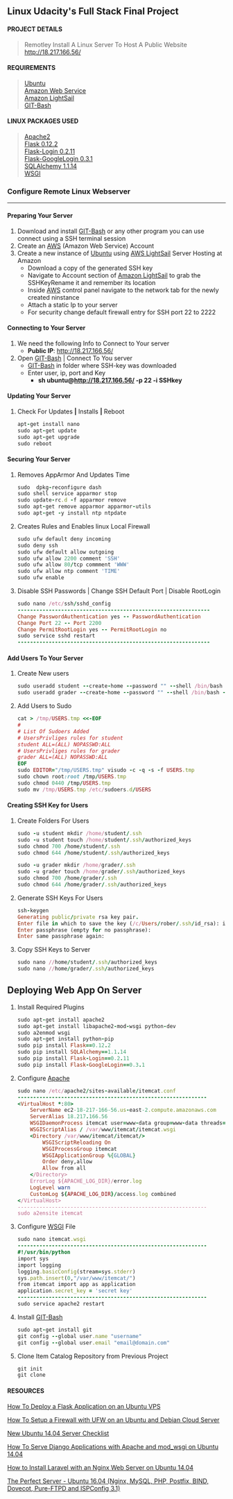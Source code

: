 ## Linux Udacity's Full Stack Final Project ##

#### PROJECT DETAILS ####
> Remotley Install A Linux Server To Host A Public Website      
 http://18.217.166.56/

#### REQUIREMENTS ####
> [Ubuntu](https://www.ubuntu.com/)    
[Amazon Web Service](https://aws.amazon.com/)    
[Amazon LightSail](https://lightsail.aws.amazon.com)    
[GIT-Bash](https://git-scm.com/)

#### LINUX PACKAGES USED ####
> [Apache2](https://httpd.apache.org/docs/trunk/getting-started.html)    
[Flask 0.12.2](http://flask.pocoo.org/)    
[Flask-Login 0.2.11](https://flask-login.readthedocs.io/en/latest/)    
[Flask-GoogleLogin 0.3.1](https://pythonhosted.org/Flask-GoogleLogin/)    
[SQLAlchemy 1.1.14](https://www.sqlalchemy.org/)    
[WSGI](https://wsgi.readthedocs.io/en/latest/)     

### Configure Remote Linux Webserver ###
----------------------------------
#### Preparing Your Server ####       
1. Download and install [GIT-Bash](https://git-scm.com/) or any other program you can use connect using a SSH terminal session
1. Create an [AWS](https://lightsail.aws.amazon.com) (Amazon Web Service) Account
1. Create a new instance of [Ubuntu](https://www.ubuntu.com/) using [AWS LightSail](https://lightsail.aws.amazon.com) Server Hosting at Amazon
    + Download a copy of the generated SSH key
    + Navigate to Account section of [Amazon LightSail](https://lightsail.aws.amazon.com) to grab the SSHKeyRename it and remember its location
    + Inside [AWS](https://lightsail.aws.amazon.com) control panel navigate to the network tab for the newly created ninstance
    + Attach a static Ip to your server
    + For security change default firewall entry for SSH port 22 to 2222

#### Connecting to Your Server #### 

1. We need the following Info to Connect to Your server
    + __Public IP__: http://18.217.166.56/
1. Open [GIT-Bash](https://git-scm.com/) | Connect To You server
    + [GIT-Bash](https://git-scm.com/) in folder where SSH-key was downloaded
    + Enter user, ip, port and Key                              
        * __sh ubuntu@http://18.217.166.56/ -p 22 -i SSHkey__                               

#### Updating Your Server #### 

1. Check For Updates __|__ Installs __|__ Reboot

    ```ruby                                 
    apt-get install nano
    sudo apt-get update
    sudo apt-get upgrade
    sudo reboot
    ```                                 

#### Securing Your Server #### 

1. Removes AppArmor And Updates Time

    ```ruby                                 
    sudo  dpkg-reconfigure dash
    sudo shell service apparmor stop
    sudo update-rc.d -f apparmor remove
    sudo apt-get remove apparmor apparmor-utils
    sudo apt-get -y install ntp ntpdate
    ```                                 

1. Creates Rules and Enables linux Local Firewall

    ```ruby                                 
    sudo ufw default deny incoming
    sudo deny ssh
    sudo ufw default allow outgoing
    sudo ufw allow 2200 comment 'SSH'
    sudo ufw allow 80/tcp commment 'WWW'
    sudo ufw allow ntp comment 'TIME'
    sudo ufw enable
    ```                                 

1. Disable SSH Passwords | Change SSH Default Port | Disable RootLogin

    ```ruby                                 
    sudo nano /etc/ssh/sshd_config
    --------------------------------------------------------------
    Change PasswordAuthentication yes -- PasswordAuthentication
    Change Port 22 -- Port 2200
    Change PermitRootLogin yes -- PermitRootLogin no 
    sudo service sshd restart
    --------------------------------------------------------------
    ```                                 

####  Add Users To Your Server #### 

1. Create New users

    ```ruby                                 
    sudo useradd student --create-home --password "" --shell /bin/bash --uid 5013 --user-group
    sudo useradd grader --create-home --password "" --shell /bin/bash --uid 5014 --user-group
    ```                                 

1. Add Users to Sudo

    ```ruby                                 
    cat > /tmp/USERS.tmp <<-EOF
    #
    # List Of Sudoers Added
    # UsersPrivliges rules for student
    student ALL=(ALL) NOPASSWD:ALL
    # UsersPrivliges rules for grader
    grader ALL=(ALL) NOPASSWD:ALL   
    EOF
    sudo EDITOR="/tmp/USERS.tmp" visudo -c -q -s -f USERS.tmp
    sudo chown root:root /tmp/USERS.tmp
    sudo chmod 0440 /tmp/USERS.tmp
    sudo mv /tmp/USERS.tmp /etc/sudoers.d/USERS
    ```                                 

#### Creating SSH Key for Users #### 

1. Create Folders For Users

    ```ruby                                 
    sudo -u student mkdir /home/student/.ssh
    sudo -u student touch /home/student/.ssh/authorized_keys
    sudo chmod 700 /home/student/.ssh
    sudo chmod 644 /home/student/.ssh/authorized_keys
    
    sudo -u grader mkdir /home/grader/.ssh
    sudo -u grader touch /home/grader/.ssh/authorized_keys
    sudo chmod 700 /home/grader/.ssh
    sudo chmod 644 /home/grader/.ssh/authorized_keys    
    ```                                 

1. Generate SSH Keys For Users

   ```ruby                                 
   ssh-keygen
   Generating public/private rsa key pair.
   Enter file in which to save the key (/c/Users/rober/.ssh/id_rsa): id_rsa
   Enter passphrase (empty for no passphrase):
   Enter same passphrase again:
   ```                                 
1. Copy SSH Keys to Server

   ```ruby                                 
   sudo nano //home/student/.ssh/authorized_keys
   sudo nano //home/grader/.ssh/authorized_keys
   ```                                 

## Deploying Web App On Server ## 

1. Install Required Plugins

    ```ruby                                 
    sudo apt-get install apache2
    sudo apt-get install libapache2-mod-wsgi python-dev
    sudo a2enmod wsgi
    sudo apt-get install python-pip
    sudo pip install Flask==0.12.2
    sudo pip install SQLAlchemy==1.1.14
    sudo pip install Flask-Login==0.2.11
    sudo pip install Flask-GoogleLogin==0.3.1
    ```                                 

1. Configure [Apache](https://httpd.apache.org/docs/trunk/getting-started.html)

    ```ruby                                 
    sudo nano /etc/apache2/sites-available/itemcat.conf
    -------------------------------------------------------------
    <VirtualHost *:80>
        ServerName ec2-18-217-166-56.us-east-2.compute.amazonaws.com
        ServerAlias 18.217.166.56
        WSGIDaemonProcess itemcat user=www-data group=www-data threads=5
        WSGIScriptAlias / /var/www/itemcat/itemcat.wsgi
        <Directory /var/www/itemcat/itemcat/>
            WSGIScriptReloading On
            WSGIProcessGroup itemcat
            WSGIApplicationGroup %{GLOBAL}
            Order deny,allow
            Allow from all
        </Directory>
        ErrorLog ${APACHE_LOG_DIR}/error.log
        LogLevel warn
        CustomLog ${APACHE_LOG_DIR}/access.log combined
    </VirtualHost>
    -------------------------------------------------------------
    sudo a2ensite itemcat
    ```                                     
    
1. Configure [WSGI](https://wsgi.readthedocs.io/en/latest/) File

    ```ruby                                 
    sudo nano itemcat.wsgi
    -------------------------------------------------------------
    #!/usr/bin/python
    import sys
    import logging
    logging.basicConfig(stream=sys.stderr)
    sys.path.insert(0,"/var/www/itemcat/")
    from itemcat import app as application
    application.secret_key = 'secret key'
    -------------------------------------------------------------
    sudo service apache2 restart
    ```                                 

1. Install [GIT-Bash](https://git-scm.com/)

    ```ruby                                 
    sudo apt-get install git
    git config --global user.name "username"
    git config --global user.email "email@domain.com"
    ```                                     

1. Clone Item Catalog Repository from Previous Project

    ```ruby                                 
    git init
    git clone
    ```                                 

#### RESOURCES ####

[How To Deploy a Flask Application on an Ubuntu VPS](https://www.digitalocean.com/community/tutorials/how-to-deploy-a-flask-application-on-an-ubuntu-vps)

[How To Setup a Firewall with UFW on an Ubuntu and Debian Cloud Server](https://www.digitalocean.com/community/tutorials/how-to-setup-a-firewall-with-ufw-on-an-ubuntu-and-debian-cloud-server)

[New Ubuntu 14.04 Server Checklist
](https://www.digitalocean.com/community/tutorial_series/new-ubuntu-14-04-server-checklist)

[How To Serve Django Applications with Apache and mod_wsgi on Ubuntu 14.04](https://www.digitalocean.com/community/tutorials/how-to-serve-django-applications-with-apache-and-mod_wsgi-on-ubuntu-14-04)

[How to Install Laravel with an Nginx Web Server on Ubuntu 14.04](https://www.digitalocean.com/community/tutorials/how-to-install-laravel-with-an-nginx-web-server-on-ubuntu-14-04)

[The Perfect Server - Ubuntu 16.04 (Nginx, MySQL, PHP, Postfix, BIND, Dovecot, Pure-FTPD and ISPConfig 3.1)](https://www.howtoforge.com/tutorial/perfect-server-ubuntu-with-nginx-and-ispconfig-3/)
